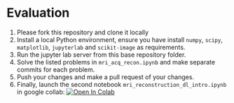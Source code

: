 # Evaluation

1. Please fork this repository and clone it locally
2. Install a local Python environment, ensure you have install `numpy`, `scipy`, `matplotlib`, `jupyterlab` and `scikit-image` as requirements.
3. Run the jupyter lab server from this base repository folder.
4. Solve the listed problems in `mri_acq_recon.ipynb` and make separate commits for each problem.
5. Push your changes and make a pull request of your changes.
6. Finally, launch the second notebook `mri_reconstruction_dl_intro.ipynb` in google collab: [![Open In Colab](https://colab.research.google.com/assets/colab-badge.svg)](https://colab.research.google.com/github/chaithyagr/evaluate/blob/main/mri_reconstruction_dl_intro.ipynb)
